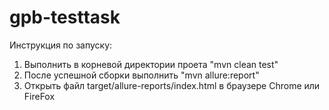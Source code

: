 # gpb-testtask

Инструкция по запуску:
1. Выполнить в корневой директории проета "mvn clean test"
2. После успешной сборки выполнить "mvn allure:report"
3. Открыть файл target/allure-reports/index.html в браузере Chrome или FireFox